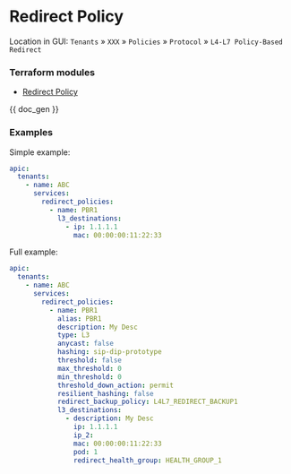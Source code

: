 # Redirect Policy

Location in GUI:
`Tenants` » `XXX` » `Policies` » `Protocol` » `L4-L7 Policy-Based Redirect`

### Terraform modules

* [Redirect Policy](https://registry.terraform.io/modules/netascode/redirect-policy/aci/latest)

{{ doc_gen }}

### Examples

Simple example:

```yaml
apic:
  tenants:
    - name: ABC
      services:
        redirect_policies:
          - name: PBR1
            l3_destinations:
              - ip: 1.1.1.1
                mac: 00:00:00:11:22:33
```

Full example:

```yaml
apic:
  tenants:
    - name: ABC
      services:
        redirect_policies:
          - name: PBR1
            alias: PBR1
            description: My Desc
            type: L3
            anycast: false
            hashing: sip-dip-prototype
            threshold: false
            max_threshold: 0
            min_threshold: 0
            threshold_down_action: permit
            resilient_hashing: false
            redirect_backup_policy: L4L7_REDIRECT_BACKUP1
            l3_destinations:
              - description: My Desc
                ip: 1.1.1.1
                ip_2:
                mac: 00:00:00:11:22:33
                pod: 1
                redirect_health_group: HEALTH_GROUP_1
```
